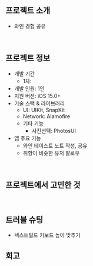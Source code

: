 ## 프로젝트 소개
- 와인 경험 공유
</br>

## 프로젝트 정보
- 개발 기간
  - 1차: 
- 개발 인원: 1인
- 지원 버전: iOS 15.0+
- 기술 스택 & 라이브러리
  - UI: UIKit, SnapKit
  - Network: Alamofire
  - 기타 기능
    - 사진선택: PhotosUI
- 앱 주요 기능
  - 와인 테이스트 노트 작성, 공유
  - 취향이 비슷한 유저 팔로우

</br>

## 프로젝트에서 고민한 것
  
</br>

## 트러블 슈팅
- 텍스트필드 키보드 높이 맞추기

## 회고
